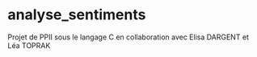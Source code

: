 # analyse_sentiments
Projet de PPII sous le langage C en collaboration avec Elisa DARGENT et Léa TOPRAK
